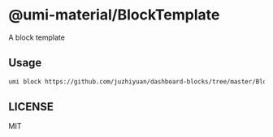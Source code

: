 # @umi-material/BlockTemplate

A block template

## Usage

```sh
umi block https://github.com/juzhiyuan/dashboard-blocks/tree/master/BlockTemplate
```

## LICENSE

MIT
